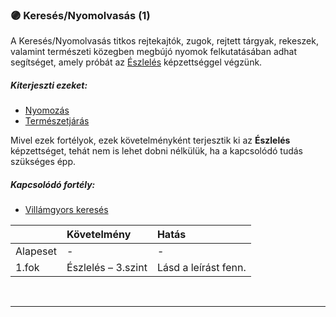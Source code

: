 ### 🟣 Keresés/Nyomolvasás (1)

A Keresés/Nyomolvasás titkos rejtekajtók, zugok, rejtett tárgyak, rekeszek, valamint természeti közegben megbújó nyomok felkutatásában adhat segítséget, amely próbát az [Észlelés](../kepzettsegek/eszleles.md) képzettséggel végzünk.

##### Kiterjeszti ezeket:
- [Nyomozás](../kepzettsegek/nyomozas.md)
- [Természetjárás](../kepzettsegek/termeszetjaras.md)

Mivel ezek fortélyok, ezek követelményként terjesztik ki az **Észlelés** képzettséget, tehát nem is lehet dobni nélkülük, ha a kapcsolódó tudás szükséges épp.

##### Kapcsolódó fortély:
- [Villámgyors keresés](villamgyors.kereses.md)

|          | Követelmény                  | Hatás                |
| :------- | :--------------------------- | :------------------- |
| Alapeset | -                            | -                    |
| 1.fok    | Észlelés&nbsp;–&nbsp;3.szint | Lásd a leírást fenn. |

<br />

---
